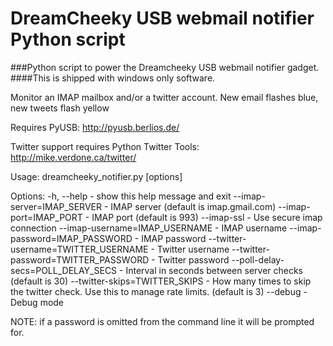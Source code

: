 DreamCheeky USB webmail notifier Python script
==============================================

###Python script to power the Dreamcheeky USB webmail notifier gadget.
####This is shipped with windows only software.

Monitor an IMAP mailbox and/or a twitter account.
New email flashes blue, new tweets flash yellow

Requires PyUSB:
http://pyusb.berlios.de/

Twitter support requires Python Twitter Tools:
http://mike.verdone.ca/twitter/

Usage: dreamcheeky_notifier.py [options]

Options:
    -h, --help                          - show this help message and exit
    --imap-server=IMAP_SERVER           - IMAP server (default is imap.gmail.com)
    --imap-port=IMAP_PORT               - IMAP port (default is 993)
    --imap-ssl                          - Use secure imap connection
    --imap-username=IMAP_USERNAME       - IMAP username
    --imap-password=IMAP_PASSWORD       - IMAP password
    --twitter-username=TWITTER_USERNAME - Twitter username
    --twitter-password=TWITTER_PASSWORD - Twitter password
    --poll-delay-secs=POLL_DELAY_SECS   - Interval in seconds between server checks (default is 30)
    --twitter-skips=TWITTER_SKIPS       - How many times to skip the twitter check.
                                          Use this to manage rate limits. (default is 3)
    --debug                             - Debug mode

NOTE: if a password is omitted from the command line it will be prompted for.
